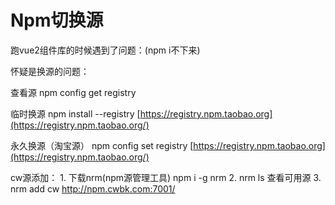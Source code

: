 # Npm切换源

跑vue2组件库的时候遇到了问题：(npm i不下来)

怀疑是换源的问题：

查看源 npm config get registry

临时换源 npm install --registry [https://registry.npm.taobao.org](https://registry.npm.taobao.org/)

永久换源（淘宝源） npm config set registry [https://registry.npm.taobao.org](https://registry.npm.taobao.org/)

cw源添加： 1. 下载nrm(npm源管理工具) npm i -g nrm 2. nrm ls 查看可用源 3. nrm add cw http://npm.cwbk.com:7001/